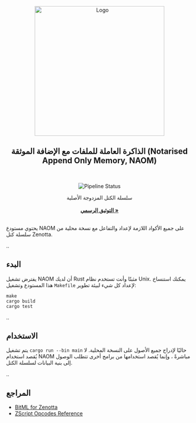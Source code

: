 <div align="center">
  <a>
    <img src="https://github.com/Zenotta/NAOM/blob/develop/assets/hero.svg" alt="Logo" style="width: 350px">
  </a>

  <h2 align="center">الذاكرة العاملة للملفات مع الإضافة الموثقة (Notarised Append Only Memory, NAOM)</h2> <div style="height:30px"></div>

  <div>
  <img src="https://img.shields.io/github/actions/workflow/status/Zenotta/NAOM/rust.yml" alt="Pipeline Status" style="display:inline-block"/>
  </div>

  <p align="center">
    سلسلة الكتل المزدوجة الأصلية
    <br />
    <br />
    <a href="https://zenotta.io"><strong>التوثيق الرسمي »</strong></a>
    <br />
    <br />
  </p>
</div>

يحتوي مستودع NAOM على جميع الأكواد اللازمة لإعداد والتفاعل مع نسخة محلية من سلسلة كتل Zenotta.

..

## البدء

يفترض تشغيل NAOM أن لديك Rust مثبتًا وأنت تستخدم نظام Unix. يمكنك استنساخ هذا المستودع وتشغيل `Makefile` لإعداد كل شيء لبيئة تطوير:

```
make
cargo build
cargo test
```

..

## الاستخدام

يتم تشغيل `cargo run --bin main` حاليًا لإدراج جميع الأصول على النسخة المحلية. لا يُقصد استخدام NAOM مباشرةً ، وإنما يُقصد استخدامها من برامج أخرى تتطلب الوصول إلى بنية البيانات لسلسلة الكتل.

..

## المراجع

- [BitML for Zenotta](https://github.com/Zenotta/NAOM/blob/main/docs/BitML_for_Zenotta.pdf)
- [ZScript Opcodes Reference](https://github.com/Zenotta/NAOM/blob/main/docs/ZScript_Opcodes_Reference.pdf)